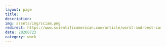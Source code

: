 ```yaml
---
layout: page
title: 
description: 
img: assets/img/sciam.png
redirect: https://www.scientificamerican.com/article/worst-and-best-case-scenarios-for-warming-less-likely-groundbreaking-study-finds/
date: 20200723
category: work
---
```

